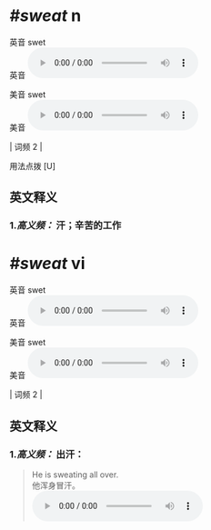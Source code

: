 # ***\#sweat*** n
英音 swet  
英音
<audio src="./media/sweat-B.aac" controls="controls"></audio>

美音 swet  
美音
<audio src="./media/sweat.aac" controls="controls"></audio>



| 词频 2 |  

用法点拨  [U]

英文释义
---
### 1.*高义频：* **汗；辛苦的工作**  


# ***\#sweat*** vi
英音 swet  
英音
<audio src="./media/sweat-B.aac" controls="controls"></audio>

美音 swet  
美音
<audio src="./media/sweat.aac" controls="controls"></audio>



| 词频 2 |  

英文释义
---
### 1.*高义频：* **出汗：**  

 > He is sweating all over.   
 > 他浑身冒汗。    
<audio src="./media/sweat-1.aac" controls="controls"></audio>


